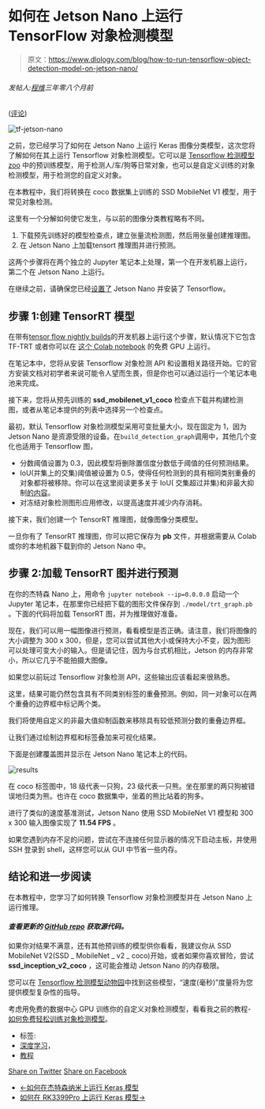 # 如何在 Jetson Nano 上运行 TensorFlow 对象检测模型

> 原文：<https://www.dlology.com/blog/how-to-run-tensorflow-object-detection-model-on-jetson-nano/>

###### 发帖人:[程维](/blog/author/Chengwei/)三年零八个月前

([评论](/blog/how-to-run-tensorflow-object-detection-model-on-jetson-nano/#disqus_thread))

![tf-jetson-nano](img/4a018824bd831991fae1aa0ad02e4b67.png)

之前，您已经学习了如何在 Jetson Nano 上运行 Keras 图像分类模型，这次您将了解如何在其上运行 Tensorflow 对象检测模型。它可以是 [Tensorflow 检测模型 zoo](https://github.com/tensorflow/models/blob/master/research/object_detection/g3doc/detection_model_zoo.md) 中的预训练模型，用于检测人/车/狗等日常对象，也可以是自定义训练的对象检测模型，用于检测您的自定义对象。

在本教程中，我们将转换在 coco 数据集上训练的 SSD MobileNet V1 模型，用于常见对象检测。

这里有一个分解如何使它发生，与以前的图像分类教程略有不同。

1.  下载预先训练好的模型检查点，建立张量流检测图，然后用张量创建推理图。
2.  在 Jetson Nano 上加载tensort 推理图并进行预测。

这两个步骤将在两个独立的 Jupyter 笔记本上处理，第一个在开发机器上运行，第二个在 Jetson Nano 上运行。

在继续之前，请确保您已经[设置了](https://www.dlology.com/blog/how-to-run-keras-model-on-jetson-nano/) Jetson Nano 并安装了 Tensorflow。

## 步骤 1:创建 TensorRT 模型

在带有[tensor flow nightly builds](https://github.com/tensorflow/tensorrt#installing-tf-trt)的开发机器上运行这个步骤，默认情况下它包含 TF-TRT 或者你可以在 [这个 Colab notebook](https://colab.research.google.com/github/Tony607/tf_jetson_nano/blob/master/Step1_Object_detection_Colab_TensorRT.ipynb) 的免费 GPU 上运行。

在笔记本中，您将从安装 Tensorflow 对象检测 API 和设置相关路径开始。它的官方安装文档对初学者来说可能令人望而生畏，但是你也可以通过运行一个笔记本电池来完成。

接下来，您将从预先训练的 **ssd_mobilenet_v1_coco** 检查点下载并构建检测图，或者从笔记本提供的列表中选择另一个检查点。

最初，默认 Tensorflow 对象检测模型采用可变批量大小，现在固定为 1，因为 Jetson Nano 是资源受限的设备。在`build_detection_graph`调用中，其他几个变化也适用于 Tensorflow 图，

*   分数阈值设置为 0.3，因此模型将删除置信度分数低于阈值的任何预测结果。
*   IoU(并集上的交集)阈值被设置为 0.5，使得任何检测到的具有相同类别重叠的对象都将被移除。你可以在这里阅读更多关于 IoU( 交集超过并集)和非最大抑制[的内容](https://www.dlology.com/blog/gentle-guide-on-how-yolo-object-localization-works-with-keras-part-2/)。
*   对冻结对象检测图形应用修改，以提高速度并减少内存消耗。

接下来，我们创建一个 TensorRT 推理图，就像图像分类模型。

一旦你有了 TensorRT 推理图，你可以把它保存为 **pb** 文件，并根据需要从 Colab 或你的本地机器下载到你的 Jetson Nano 中。

## 步骤 2:加载 TensorRT 图并进行预测

在你的杰特森 Nano 上，用命令 `jupyter notebook --ip=0.0.0.0` 启动一个 Jupyter 笔记本，在那里你已经把下载的图形文件保存到 `./model/trt_graph.pb` 。下面的代码将加载 TensorRT 图，并为推理做好准备。

现在，我们可以用一幅图像进行预测，看看模型是否正确。请注意，我们将图像的大小调整为 300 x 300，但是，您可以尝试其他大小或保持大小不变，因为图形可以处理可变大小的输入。但是请记住，因为与台式机相比，Jetson 的内存非常小，所以它几乎不能拍摄大图像。

如果您以前玩过 Tensorflow 对象检测 API，这些输出应该看起来很熟悉。

这里，结果可能仍然包含具有不同类别标签的重叠预测。例如，同一对象可以在两个重叠的边界框中标记两个类。

我们将使用自定义的非最大值抑制函数来移除具有较低预测分数的重叠边界框。

让我们通过绘制边界框和标签叠加来可视化结果。

下面是创建覆盖图并显示在 Jetson Nano 笔记本上的代码。

![results](img/9adc058fd143e4c78e81416ba39ce0a0.png)

在 coco 标签图中，18 级代表一只狗，23 级代表一只熊。坐在那里的两只狗被错误地归类为熊。也许在 coco 数据集中，坐着的熊比站着的狗多。

进行了类似的速度基准测试，Jetson Nano 使用 SSD MobileNet V1 模型和 300 x 300 输入图像实现了 **11.54 FPS** 。

如果您遇到内存不足的问题，尝试在不连接任何显示器的情况下启动主板，并使用 SSH 登录到 shell，这样您可以从 GUI 中节省一些内存。

## 结论和进一步阅读

在本教程中，您学习了如何转换 Tensorflow 对象检测模型并在 Jetson Nano 上运行推理。

#### *查看更新的 [GitHub repo](https://github.com/Tony607/tf_jetson_nano) 获取源代码。*

如果你对结果不满意，还有其他预训练的模型供你看看，我建议你从 SSD MobileNet V2(SSD _ MobileNet _ v2 _ coco)开始，或者如果你喜欢冒险，尝试 **ssd_inception_v2_coco** ，这可能会推动 Jetson Nano 的内存极限。

您可以在 [Tensorflow 检测模型动物园](https://github.com/tensorflow/models/blob/master/research/object_detection/g3doc/detection_model_zoo.md)中找到这些模型，“速度(毫秒)”度量将为您提供模型复杂性的指导。

考虑用免费的数据中心 GPU 训练你的自定义对象检测模型，看看我之前的教程- [如何免费轻松训练对象检测模型](https://www.dlology.com/blog/how-to-train-an-object-detection-model-easy-for-free/)。

*   标签:
*   [深度学习](/blog/tag/deep-learning/)，
*   [教程](/blog/tag/tutorial/)

[Share on Twitter](https://twitter.com/intent/tweet?url=https%3A//www.dlology.com/blog/how-to-run-tensorflow-object-detection-model-on-jetson-nano/&text=How%20to%20run%20TensorFlow%20Object%20Detection%20model%20on%20Jetson%20Nano) [Share on Facebook](https://www.facebook.com/sharer/sharer.php?u=https://www.dlology.com/blog/how-to-run-tensorflow-object-detection-model-on-jetson-nano/)

*   [←如何在杰特森纳米上运行 Keras 模型](/blog/how-to-run-keras-model-on-jetson-nano/)
*   [如何在 RK3399Pro 上运行 Keras 模型→](/blog/how-to-run-keras-model-on-rk3399pro/)